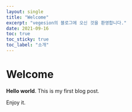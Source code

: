 ```yaml
---
layout: single
title: "Welcome"
excerpt: "vegesion의 블로그에 오신 것을 환영합니다."
date: 2021-09-16
toc: true
toc_sticky: true
toc_label: "소개"
---
```


# Welcome

**Hello world**. This is my first blog post.

Enjoy it.
